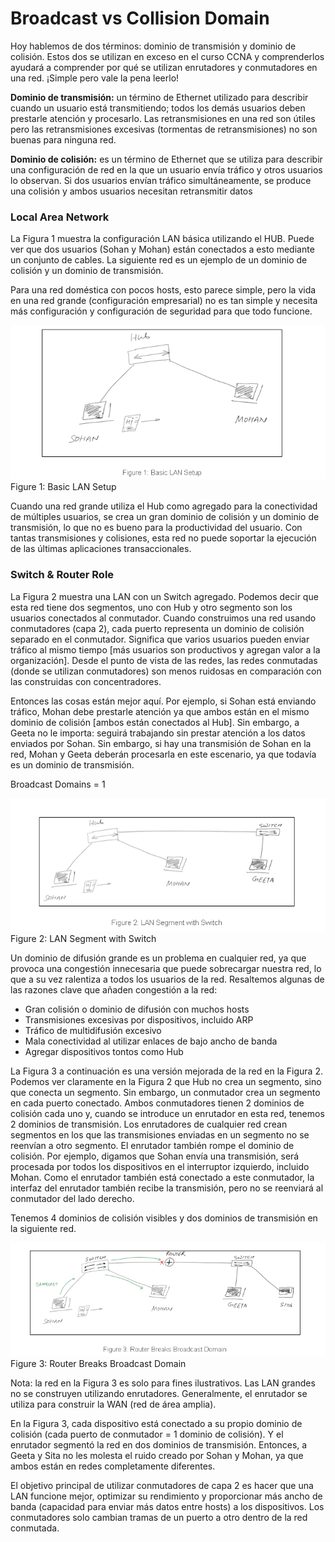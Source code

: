 # Broadcast vs Collision Domain

Hoy hablemos de dos términos: dominio de transmisión y dominio de colisión. Estos dos se utilizan en exceso en el curso CCNA y comprenderlos ayudará a comprender por qué se utilizan enrutadores y conmutadores en una red. ¡Simple pero vale la pena leerlo!

**Dominio de transmisión:** un término de Ethernet utilizado para describir cuando un usuario está transmitiendo; todos los demás usuarios deben prestarle atención y procesarlo. Las retransmisiones en una red son útiles pero las retransmisiones excesivas (tormentas de retransmisiones) no son buenas para ninguna red.

**Dominio de colisión:** es un término de Ethernet que se utiliza para describir una configuración de red en la que un usuario envía tráfico y otros usuarios lo observan. Si dos usuarios envían tráfico simultáneamente, se produce una colisión y ambos usuarios necesitan retransmitir datos
### Local Area Network

La Figura 1 muestra la configuración LAN básica utilizando el HUB. Puede ver que dos usuarios (Sohan y Mohan) están conectados a esto mediante un conjunto de cables. La siguiente red es un ejemplo de un dominio de colisión y un dominio de transmisión.

Para una red doméstica con pocos hosts, esto parece simple, pero la vida en una red grande (configuración empresarial) no es tan simple y necesita más configuración y configuración de seguridad para que todo funcione.

![](img/f1.png)
Figure 1: Basic LAN Setup

Cuando una red grande utiliza el Hub como agregado para la conectividad de múltiples usuarios, se crea un gran dominio de colisión y un dominio de transmisión, lo que no es bueno para la productividad del usuario. Con tantas transmisiones y colisiones, esta red no puede soportar la ejecución de las últimas aplicaciones transaccionales.
### Switch & Router Role

La Figura 2 muestra una LAN con un Switch agregado. Podemos decir que esta red tiene dos segmentos, uno con Hub y otro segmento son los usuarios conectados al conmutador. Cuando construimos una red usando conmutadores (capa 2), cada puerto representa un dominio de colisión separado en el conmutador. Significa que varios usuarios pueden enviar tráfico al mismo tiempo [más usuarios son productivos y agregan valor a la organización]. Desde el punto de vista de las redes, las redes conmutadas (donde se utilizan conmutadores) son menos ruidosas en comparación con las construidas con concentradores.

Entonces las cosas están mejor aquí. Por ejemplo, si Sohan está enviando tráfico, Mohan debe prestarle atención ya que ambos están en el mismo dominio de colisión [ambos están conectados al Hub]. Sin embargo, a Geeta no le importa: seguirá trabajando sin prestar atención a los datos enviados por Sohan. Sin embargo, si hay una transmisión de Sohan en la red, Mohan y Geeta deberán procesarla en este escenario, ya que todavía es un dominio de transmisión.

Broadcast Domains = 1

![](img/f2.png)
Figure 2: LAN Segment with Switch

Un dominio de difusión grande es un problema en cualquier red, ya que provoca una congestión innecesaria que puede sobrecargar nuestra red, lo que a su vez ralentiza a todos los usuarios de la red. Resaltemos algunas de las razones clave que añaden congestión a la red:

- Gran colisión o dominio de difusión con muchos hosts
- Transmisiones excesivas por dispositivos, incluido ARP
- Tráfico de multidifusión excesivo
- Mala conectividad al utilizar enlaces de bajo ancho de banda
- Agregar dispositivos tontos como Hub

La Figura 3 a continuación es una versión mejorada de la red en la Figura 2. Podemos ver claramente en la Figura 2 que Hub no crea un segmento, sino que conecta un segmento. Sin embargo, un conmutador crea un segmento en cada puerto conectado. Ambos conmutadores tienen 2 dominios de colisión cada uno y, cuando se introduce un enrutador en esta red, tenemos 2 dominios de transmisión. Los enrutadores de cualquier red crean segmentos en los que las transmisiones enviadas en un segmento no se reenvían a otro segmento. El enrutador también rompe el dominio de colisión. Por ejemplo, digamos que Sohan envía una transmisión, será procesada por todos los dispositivos en el interruptor izquierdo, incluido Mohan. Como el enrutador también está conectado a este conmutador, la interfaz del enrutador también recibe la transmisión, pero no se reenviará al conmutador del lado derecho.

Tenemos 4 dominios de colisión visibles y dos dominios de transmisión en la siguiente red.

![](img/f3.png)
Figure 3: Router Breaks Broadcast Domain

Nota: la red en la Figura 3 es solo para fines ilustrativos. Las LAN grandes no se construyen utilizando enrutadores. Generalmente, el enrutador se utiliza para construir la WAN (red de área amplia).

En la Figura 3, cada dispositivo está conectado a su propio dominio de colisión (cada puerto de conmutador = 1 dominio de colisión). Y el enrutador segmentó la red en dos dominios de transmisión. Entonces, a Geeta y Sita no les molesta el ruido creado por Sohan y Mohan, ya que ambos están en redes completamente diferentes.

El objetivo principal de utilizar conmutadores de capa 2 es hacer que una LAN funcione mejor, optimizar su rendimiento y proporcionar más ancho de banda (capacidad para enviar más datos entre hosts) a los dispositivos. Los conmutadores solo cambian tramas de un puerto a otro dentro de la red conmutada.